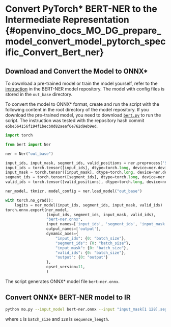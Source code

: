 # Convert PyTorch* BERT-NER to the Intermediate Representation {#openvino_docs_MO_DG_prepare_model_convert_model_pytorch_specific_Convert_Bert_ner}

## Download and Convert the Model to ONNX*

To download a pre-trained model or train the model yourself, refer
to the [instruction](https://github.com/kamalkraj/BERT-NER/blob/dev/README.md) in the
BERT-NER model repository. The model with config files is stored in the `out_base` directory.

To convert the model to ONNX* format, create and run the script with the following content in the root
directory of the model repository. If you download the pre-trained model, you need
to download [`bert.py`](https://github.com/kamalkraj/BERT-NER/blob/dev/bert.py) to run the script.
The instruction was tested with the repository hash commit `e5be564156f194f1becb0d82aeaf6e762d9eb9ed`.

```python
import torch

from bert import Ner

ner = Ner("out_base")

input_ids, input_mask, segment_ids, valid_positions = ner.preprocess('Steve went to Paris')
input_ids = torch.tensor([input_ids], dtype=torch.long, device=ner.device)
input_mask = torch.tensor([input_mask], dtype=torch.long, device=ner.device)
segment_ids = torch.tensor([segment_ids], dtype=torch.long, device=ner.device)
valid_ids = torch.tensor([valid_positions], dtype=torch.long, device=ner.device)

ner_model, tknizr, model_config = ner.load_model("out_base")

with torch.no_grad():
    logits = ner_model(input_ids, segment_ids, input_mask, valid_ids)
torch.onnx.export(ner_model,
                  (input_ids, segment_ids, input_mask, valid_ids),
                  "bert-ner.onnx",
                  input_names=['input_ids', 'segment_ids', 'input_mask', 'valid_ids'],
                  output_names=['output'],
                  dynamic_axes={
                      "input_ids": {0: "batch_size"},
                      "segment_ids": {0: "batch_size"},
                      "input_mask": {0: "batch_size"},
                      "valid_ids": {0: "batch_size"},
                      "output": {0: "output"}
                  },
                  opset_version=11,
                  )
```

The script generates ONNX* model file `bert-ner.onnx`.

## Convert ONNX* BERT-NER model to IR

```bash
python mo.py --input_model bert-ner.onnx --input "input_mask[1 128],segment_ids[1 128],input_ids[1 128]"
```

where `1` is `batch_size` and `128` is `sequence_length`.